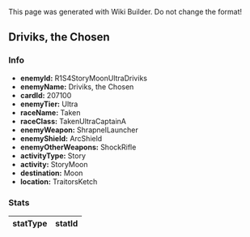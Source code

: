 <span class="wiki-builder">This page was generated with Wiki Builder. Do not change the format!</span>

## Driviks, the Chosen
### Info
* **enemyId:** R1S4StoryMoonUltraDriviks
* **enemyName:** Driviks, the Chosen
* **cardId:** 207100
* **enemyTier:** Ultra
* **raceName:** Taken
* **raceClass:** TakenUltraCaptainA
* **enemyWeapon:** ShrapnelLauncher
* **enemyShield:** ArcShield
* **enemyOtherWeapons:** ShockRifle
* **activityType:** Story
* **activity:** StoryMoon
* **destination:** Moon
* **location:** TraitorsKetch

### Stats
statType | statId
-------- | ------

